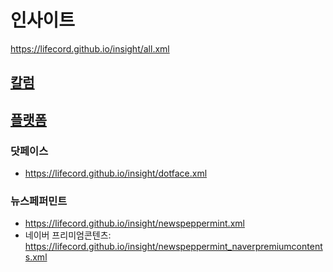 # 인사이트
https://lifecord.github.io/insight/all.xml

## [칼럼](https://github.com/LIFECORD/column)

## [플랫폼](https://github.com/LIFECORD/platform)

### 닷페이스
- https://lifecord.github.io/insight/dotface.xml

### 뉴스페퍼민트
- https://lifecord.github.io/insight/newspeppermint.xml
- 네이버 프리미엄콘텐츠: https://lifecord.github.io/insight/newspeppermint_naverpremiumcontents.xml
